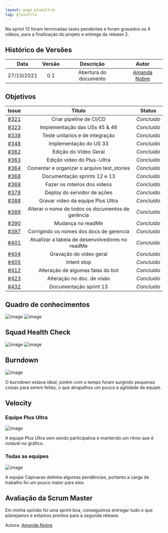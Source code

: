 ```yaml
---
layout: page_plusultra
tag: plusultra
---
```


Na sprint 13 foram terminadas tasks pendentes e foram gravados os 4 vídeos, para a finalização do projeto e entrega da release 2.

## Histórico de Versões

| Data       | Versão | Descrição                      | Autor             |
| :--------: | :----: | :----------:                   | :---------------: |
| 27/10/2021 |  0.1   | Abertura do documento | [Amanda Nobre](https://github.com/AmandaNbr)|

## Objetivos

|  Issue  |                   Título                  |              Status             | 
|:-------:|:-----------------------------------------:|:-------------------------------:|
| [#321](https://github.com/fga-eps-mds/2021.1-AlligaBot/issues/321) | Criar pipeline de CI/CD | _Concluído_ |
| [#323](https://github.com/fga-eps-mds/2021.1-AlligaBot/issues/323) | Implementação das USs 45 & 46 | _Concluído_ |
| [#338](https://github.com/fga-eps-mds/2021.1-AlligaBot/issues/338) | Teste unitarios e de integração | _Concluído_ |
| [#348](https://github.com/fga-eps-mds/2021.1-AlligaBot/issues/348) | Implementação do US 33 | _Concluído_ |
| [#362](https://github.com/fga-eps-mds/2021.1-AlligaBot/issues/362) | Edição do Vídeo Geral | _Concluído_ |
| [#363](https://github.com/fga-eps-mds/2021.1-AlligaBot/issues/363) | Edição vídeo do Plus-Ultra | _Concluído_ |
| [#364](https://github.com/fga-eps-mds/2021.1-AlligaBot/issues/325) | Comentar e organizar o arquivo test_stories | _Concluído_ |
| [#368](https://github.com/fga-eps-mds/2021.1-AlligaBot/issues/368) | Documentação sprints 12 e 13 | _Concluído_ |
| [#369](https://github.com/fga-eps-mds/2021.1-AlligaBot/issues/369) | Fazer os roteiros dos vídeos | _Concluído_ |
| [#378](https://github.com/fga-eps-mds/2021.1-AlligaBot/issues/378) | Deploy do servidor de ações | _Concluído_ |
| [#388](https://github.com/fga-eps-mds/2021.1-AlligaBot/issues/388) | Gravar vídeo da equipe Plus Ultra | _Concluído_ |
| [#389](https://github.com/fga-eps-mds/2021.1-AlligaBot/issues/389) | Alterar o nome de todos os documentos de gerência | _Concluído_ |
| [#390](https://github.com/fga-eps-mds/2021.1-AlligaBot/issues/390) | Mudança no readMe | _Concluído_ |
| [#397](https://github.com/fga-eps-mds/2021.1-AlligaBot/issues/397) | Corrigindo os nomes dos docs de gerencia | _Concluído_ |
| [#401](https://github.com/fga-eps-mds/2021.1-AlligaBot/issues/401) | Atualizar a tabela de desenvolvedores no readMe | _Concluído_ |
| [#404](https://github.com/fga-eps-mds/2021.1-AlligaBot/issues/404) | Gravação do vídeo geral | _Concluído_ |
| [#405](https://github.com/fga-eps-mds/2021.1-AlligaBot/issues/405) | Intent stop | _Concluído_ |
| [#412](https://github.com/fga-eps-mds/2021.1-AlligaBot/issues/412) | Alteração de algumas falas do bot | _Concluído_ |
| [#423](https://github.com/fga-eps-mds/2021.1-AlligaBot/issues/423) | Alteração no doc. de visão |_Concluído_ |
| [#432](https://github.com/fga-eps-mds/2021.1-AlligaBot/issues/432) | Documentação sprint 13 | _Concluído_ |

## Quadro de conhecimentos

![image]()
![image](https://user-images.githubusercontent.com/44625056/133852493-a062d35b-9892-4e88-a3c1-142637f31057.png)

## Squad Health Check

![image]()
![image](https://user-images.githubusercontent.com/44625056/133852652-dc0871bb-ebc4-46d5-a851-0f81853e5c25.png)

## Burndown

![image](https://user-images.githubusercontent.com/44625056/139159265-55b4e631-cb00-4078-b0e0-13016c67567e.png)

O burndown estava ideal, porém com o tempo foram surgindo pequenas coisas para serem feitas, o que atrapalhou um pouco a agilidade da equipe.

## Velocity 

### Equipe Plus Ultra

![image](https://user-images.githubusercontent.com/44625056/139159329-1eb4992c-4501-4afa-9dba-dd397c1fcedf.png)

A equipe Plus Ultra vem sendo participativa e mantendo um ritmo que é notável no gráfico.

### Todas as equipes

![image](https://user-images.githubusercontent.com/44625056/139159356-53c32130-0e26-4c59-8e54-2f7d25d89817.png)

A equipe Capivaras detinha algumas pendências, portanto a carga de trabalho foi um pouco maior para eles.

## Avaliação da Scrum Master

Em minha opinião foi uma sprint boa, conseguimos entregar tudo o que planejamos e estamos prontos para a segunda release.

Autora: [Amanda Nobre](https://github.com/AmandaNbr)